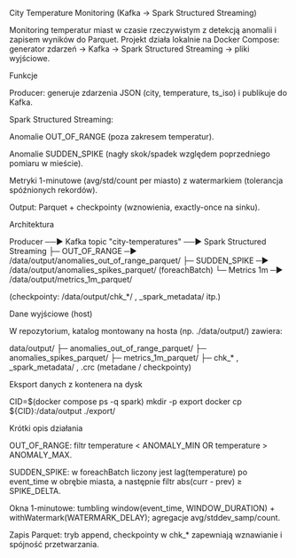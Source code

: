 City Temperature Monitoring (Kafka → Spark Structured Streaming)

Monitoring temperatur miast w czasie rzeczywistym z detekcją anomalii i zapisem wyników do Parquet.
Projekt działa lokalnie na Docker Compose: generator zdarzeń → Kafka → Spark Structured Streaming → pliki wyjściowe.

Funkcje

Producer: generuje zdarzenia JSON (city, temperature, ts_iso) i publikuje do Kafka.

Spark Structured Streaming:

Anomalie OUT_OF_RANGE (poza zakresem temperatur).

Anomalie SUDDEN_SPIKE (nagły skok/spadek względem poprzedniego pomiaru w mieście).

Metryki 1-minutowe (avg/std/count per miasto) z watermarkiem (tolerancja spóźnionych rekordów).

Output: Parquet + checkpointy (wznowienia, exactly-once na sinku).

Architektura 

Producer ──► Kafka topic "city-temperatures" ──► Spark Structured Streaming
   ├─ OUT_OF_RANGE  ─► /data/output/anomalies_out_of_range_parquet/
   ├─ SUDDEN_SPIKE  ─► /data/output/anomalies_spikes_parquet/     (foreachBatch)
   └─ Metrics 1m    ─► /data/output/metrics_1m_parquet/

(checkpointy: /data/output/chk_*/ , _spark_metadata/ itp.)


Dane wyjściowe (host)

W repozytorium, katalog montowany na hosta (np. ./data/output/) zawiera:

data/output/
├─ anomalies_out_of_range_parquet/
├─ anomalies_spikes_parquet/
├─ metrics_1m_parquet/
├─ chk_* , _spark_metadata/ , .crc  (metadane / checkpointy)

Eksport danych z kontenera na dysk

CID=$(docker compose ps -q spark)
mkdir -p export
docker cp ${CID}:/data/output ./export/


Krótki opis działania

OUT_OF_RANGE: filtr temperature < ANOMALY_MIN OR temperature > ANOMALY_MAX.

SUDDEN_SPIKE: w foreachBatch liczony jest lag(temperature) po event_time w obrębie miasta, a następnie filtr abs(curr - prev) ≥ SPIKE_DELTA.

Okna 1-minutowe: tumbling window(event_time, WINDOW_DURATION) + withWatermark(WATERMARK_DELAY); agregacje avg/stddev_samp/count.

Zapis Parquet: tryb append, checkpointy w chk_* zapewniają wznawianie i spójność przetwarzania.
